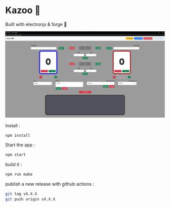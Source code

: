 # Kazoo :postal_horn:

Built with electronjs & forge :tada:

![image](img/kazoo.jpg)

Install :
```bash
npm install
```

Start the app :
```bash
npm start
```

build it :
```bash
npm run make
```

publish a new release with github actions :
```bash
git tag vX.X.X
git push origin vX.X.X
```